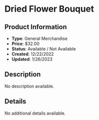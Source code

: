 # Dried Flower Bouquet

## Product Information
- **Type**: General Merchandise
- **Price**: $32.00
- **Status**: Available / Not Available
- **Created**: 12/22/2022
- **Updated**: 1/26/2023

## Description
No description available.



## Details
No additional details available.
